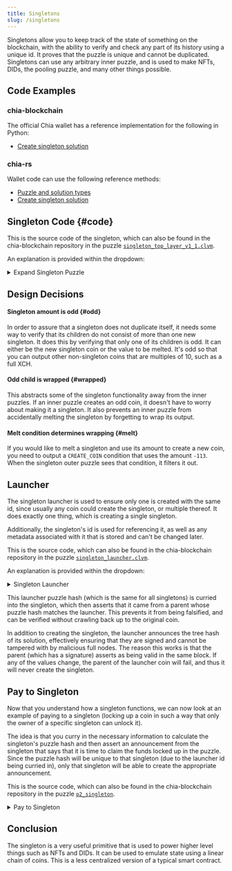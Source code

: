 ```yaml
---
title: Singletons
slug: /singletons
---
```


Singletons allow you to keep track of the state of something on the blockchain, with the ability to verify and check any part of its history using a unique id. It proves that the puzzle is unique and cannot be duplicated. Singletons can use any arbitrary inner puzzle, and is used to make NFTs, DIDs, the pooling puzzle, and many other things possible.

## Code Examples

### chia-blockchain

The official Chia wallet has a reference implementation for the following in Python:

- [Create singleton solution](https://github.com/Chia-Network/chia-blockchain/blob/e07f9196ffd8fcb6d6e7e9dc9079f2bb9bcfe464/chia/wallet/nft_wallet/nft_wallet.py#L777)

### chia-rs

Wallet code can use the following reference methods:

- [Puzzle and solution types](https://github.com/Chia-Network/chia_rs/blob/wallet-dev/chia-primitives/src/primitives/singleton.rs)
- [Create singleton solution](https://github.com/Chia-Network/chia_rs/blob/2334c842f694444da317fa7432f308f159f62d70/chia-wallet/src/wallet.rs#L1130)

## Singleton Code {#code}

This is the source code of the singleton, which can also be found in the chia-blockchain repository in the puzzle [`singleton_top_layer_v1_1.clvm`](https://github.com/Chia-Network/chia-blockchain/blob/8b70466a70388d0fff437d138192ba38faf92be8/chia/wallet/puzzles/singleton_top_layer_v1_1.clvm).

An explanation is provided within the dropdown:

<details>
  <summary>Expand Singleton Puzzle</summary>

```chialisp title="singleton_top_layer_v1_1.clvm"
(mod (SINGLETON_STRUCT INNER_PUZZLE lineage_proof my_amount inner_solution)

;; SINGLETON_STRUCT = (MOD_HASH . (LAUNCHER_ID . LAUNCHER_PUZZLE_HASH))

; SINGLETON_STRUCT, INNER_PUZZLE are curried in by the wallet

; EXAMPLE SOLUTION '(0xfadeddab 0xdeadbeef 1 (0xdeadbeef 200) 50 ((51 0xfadeddab 100) (60 "trash") (51 deadbeef 0)))'


; This puzzle is a wrapper around an inner smart puzzle which guarantees uniqueness.
; It takes its singleton identity from a coin with a launcher puzzle which guarantees that it is unique.

  (include condition_codes.clvm)
  (include curry-and-treehash.clinc)  ; also imports the constant ONE == 1
  (include singleton_truths.clib)
  (include utility_macros.clib)

  (defun-inline mod_hash_for_singleton_struct (SINGLETON_STRUCT) (f SINGLETON_STRUCT))
  (defun-inline launcher_id_for_singleton_struct (SINGLETON_STRUCT) (f (r SINGLETON_STRUCT)))
  (defun-inline launcher_puzzle_hash_for_singleton_struct (SINGLETON_STRUCT) (r (r SINGLETON_STRUCT)))

  ;; return the full puzzlehash for a singleton with the innerpuzzle curried in
  ; puzzle-hash-of-curried-function is imported from curry-and-treehash.clinc
  (defun-inline calculate_full_puzzle_hash (SINGLETON_STRUCT inner_puzzle_hash)
     (puzzle-hash-of-curried-function (mod_hash_for_singleton_struct SINGLETON_STRUCT)
                                      inner_puzzle_hash
                                      (sha256tree SINGLETON_STRUCT)
     )
  )

  (defun-inline morph_condition (condition SINGLETON_STRUCT)
    (c (f condition) (c (calculate_full_puzzle_hash SINGLETON_STRUCT (f (r condition))) (r (r condition))))
  )

  (defun is_odd_create_coin (condition)
    (and (= (f condition) CREATE_COIN) (logand (f (r (r condition))) 1))
  )

  ; Assert exactly one output with odd value exists - ignore it if value is -113

  ;; this function iterates over the output conditions from the inner puzzle & solution
  ;; and both checks that exactly one unique singleton child is created (with odd valued output),
  ;; and wraps the inner puzzle with this same singleton wrapper puzzle
  ;;
  ;; The special case where the output value is -113 means a child singleton is intentionally
  ;; *NOT* being created, thus forever ending this singleton's existence

  (defun check_and_morph_conditions_for_singleton (SINGLETON_STRUCT conditions has_odd_output_been_found)
    (if conditions
        ; check if it's an odd create coin
        (if (is_odd_create_coin (f conditions))
            ; check that we haven't already found one
            (assert (not has_odd_output_been_found)
              ; then
              (if (= (f (r (r (f conditions)))) -113)
                  ; If it's the melt condition we don't bother prepending this condition
                  (check_and_morph_conditions_for_singleton SINGLETON_STRUCT (r conditions) ONE)
                  ; If it isn't the melt condition, we morph it and prepend it
                  (c (morph_condition (f conditions) SINGLETON_STRUCT) (check_and_morph_conditions_for_singleton SINGLETON_STRUCT (r conditions) ONE))
              )
            )
            (c (f conditions) (check_and_morph_conditions_for_singleton SINGLETON_STRUCT (r conditions) has_odd_output_been_found))
        )
        (assert has_odd_output_been_found ())
    )
   )

 ; assert that either the lineage proof is for a parent singleton, or, if it's for the launcher, verify it matched our launcher ID
 ; then return a condition asserting it actually is our parent ID
 (defun verify_lineage_proof (SINGLETON_STRUCT parent_id is_not_launcher)
    (assert (any is_not_launcher (= parent_id (launcher_id_for_singleton_struct SINGLETON_STRUCT)))
      ; then
      (list ASSERT_MY_PARENT_ID parent_id)
    )
 )

  ; main

  ; if our value is not an odd amount then we are invalid
  (assert (logand my_amount ONE)
    ; then
    (c
      (list ASSERT_MY_AMOUNT my_amount)
      (c
        ; Verify the lineage proof by asserting our parent's ID
        (verify_lineage_proof
          SINGLETON_STRUCT
          ; calculate our parent's ID
          (calculate_coin_id
            (parent_info_for_lineage_proof lineage_proof)
            (if (is_not_eve_proof lineage_proof)  ; The PH calculation changes based on the lineage proof
              (calculate_full_puzzle_hash SINGLETON_STRUCT (puzzle_hash_for_lineage_proof lineage_proof))  ; wrap the innerpuz in a singleton
              (launcher_puzzle_hash_for_singleton_struct SINGLETON_STRUCT) ; Use the static launcher puzzle hash
            )
            (if (is_not_eve_proof lineage_proof)  ; The position of "amount" changes based on the type on lineage proof
              (amount_for_lineage_proof lineage_proof)
              (amount_for_eve_proof lineage_proof)
            )
          )
          (is_not_eve_proof lineage_proof)
        )
        ; finally check all of the conditions for a single odd output to wrap
        (check_and_morph_conditions_for_singleton SINGLETON_STRUCT (a INNER_PUZZLE inner_solution) 0)
      )
    )
  )
)
```

Quite a bit isn't it? Let's start with the arguments:

```chialisp
(
  SINGLETON_STRUCT
  INNER_PUZZLE
  lineage_proof
  my_amount
  inner_solution
)
```

`SINGLETON_STRUCT` is a collection of three things:

- The tree hash of this module
- The launcher coin id (this acts as the unique id for the singleton)
- The launcher puzzle hash

The reason they are grouped into a single structure is because they are passed through almost every function. It increases readability and optimization if they are passed through as a single variable until it is time to deconstruct them.

`INNER_PUZZLE` is the inner puzzle to this wrapper puzzle.

`lineage_proof` takes one of two formats:

- `(parent_parent_coin_info parent_inner_puzzle_hash parent_amount)`
- `(parent_parent_coin_info parent_amount)`
  You may wonder, given the similarity, why not just use the first format? We use the separate formats because we use the length of the structure to tip us off to whether or not this is the **eve spend**.
  The eve spend is the first spend of a singleton after its creation.
  We use this lineage proof to verify that our parent was a singleton.
  However, in the first spend, the parent is not a singleton and we actually execute a different path where we verify that our parent was a singleton launcher instead.

`my_amount` is the amount of the coin being spent and will be asserted implicitly through ASSERT_MY_COIN_ID.

`inner_solution` is the solution the to inner puzzle.

Next, let's look at our main entry point:

```chialisp
(if (logand my_amount 1)
  (stager_one SINGLETON_STRUCT lineage_proof (sha256tree INNER_PUZZLE) my_amount INNER_PUZZLE inner_solution)
  (x)
)
```

The control flow here is very simple.
If we're not odd, we raise, if we are, we pass everything through to the next stage (with the additional hash of the inner puzzle).
One small thing to note is that a singleton can actually be even, but it will never be able to be spent.
Either the person will pass in the true amount and the puzzle will raise, or they will pass in a phony amount and the ASSERT_MY_ID will fail. If an attacker were to launch an even singleton or create one as one the even children of the singleton, it would succeed, but be stuck forever.

```chialisp
(defun stager_one (SINGLETON_STRUCT lineage_proof my_innerpuzhash my_amount INNER_PUZZLE inner_solution)
  (stager_two SINGLETON_STRUCT lineage_proof (calculate_full_puzzle_hash SINGLETON_STRUCT my_innerpuzhash) my_innerpuzhash my_amount INNER_PUZZLE inner_solution)
)
```

We now move on to the first of a few "stagers". The purpose of these functions is to calculate values that are used multiple times only once.
In the next stage we use our full puzzle hash three times so it's best to calculate it once and pass it to the next function instead.

```chialisp
(defun stager_two (SINGLETON_STRUCT lineage_proof full_puzhash innerpuzhash my_amount INNER_PUZZLE inner_solution)
  (stager_three
    SINGLETON_STRUCT
    lineage_proof
    (if (is_not_eve_proof lineage_proof)
        (create_my_ID
          SINGLETON_STRUCT
          full_puzhash
          (parent_info_for_lineage_proof lineage_proof)
          (puzzle_hash_for_lineage_proof lineage_proof)
          (amount_for_lineage_proof lineage_proof)
          my_amount
        )
        (if (=
              (launcher_id_for_singleton_struct SINGLETON_STRUCT)
              (sha256 (parent_info_for_eve_proof lineage_proof) (launcher_puzzle_hash_for_singleton_struct SINGLETON_STRUCT) (amount_for_eve_proof lineage_proof))
            )
            (sha256 (launcher_id_for_singleton_struct SINGLETON_STRUCT) full_puzhash my_amount)
            (x)
        )
    )
    full_puzhash
    innerpuzhash
    my_amount
    INNER_PUZZLE
    inner_solution
  )
)
```

This stage looks like a lot, but really all it's doing is calculating the current coin id for the next function to use.
Note before we start looking at it that the lineage proof is frequently being passed to functions that are not part of this file.
These are part of the `singleton_truths.clib` library which we will discuss in the next stage.
For now, just know that it is accessing the correct values from the lineage proof and is a lot cleaner than writing things like `(f (r lineage_proof)) (f (r (r lineage_proof)))` with no indication of what they mean.

The first if statement checks if `lineage_proof` indicates that this is not the eve spend (three proof elements instead of two).
If it is not the eve spend, it calculates our id using the information in the `lineage_proof` to generate our parent id.

If it _is_ the eve spend, there is an extra check which verifies that the launcher id and launcher puzzle hash we have (both inside the `SINGLETON_STRUCT`) are correct. We do so by calculating the launcher id from information in our lineage proof and the launcher puzzle hash.
We then assert that it is equal to the curried in value.
This is an extremely important step because it ensures that every singleton after this singleton can trust the launcher id and puzzle hash since it will be forcefully curried in from this "eve" singleton and every child singleton knows that the eve singleton checked it.

After the eve singleton has verified the launcher info, it can now trust the launcher id as its parent id and create its own id by hashing in the `full_puzhash` from the last stage and `my_amount`.
Let's talk about the final "stager":

```chialisp
(defun stager_three (SINGLETON_STRUCT lineage_proof my_id full_puzhash innerpuzhash my_amount INNER_PUZZLE inner_solution)
  (c (list ASSERT_MY_COIN_ID my_id) (check_and_morph_conditions_for_singleton SINGLETON_STRUCT (a INNER_PUZZLE (c (truth_data_to_truth_struct my_id full_puzhash innerpuzhash my_amount lineage_proof SINGLETON_STRUCT) inner_solution)) 0))
)
```

This stage is where the conditions will end up coming out of.
First, it prepends an `ASSERT_MY_COIN_ID` so that all of the solution values we have been assuming to be true up until this point are implicitly asserted by the network.
We prepend this condition to the output of `check_and_morph_conditions_for_singleton` which will take the output from the inner puzzle and check for singleton specific things (only one odd output, wrap the child singleton, etc.)

Notice that we are prepending something to the solution before we use it to solve the inner puzzle.
We are using a function from `singleton_truths.clib` that takes all of the listed information and combines it into a single structure to pass to the inner puzzle.
This allows the inner puzzle to use information that the singleton has already calculated and verified in its own puzzle at almost no additional cost!

Keep in mind that this means an inner puzzle needs to know that it is going inside a singleton or else all of its solution arguments will be shifted to the right.
An existing inner puzzle can be very easily adapted, however, to fit inside a singleton using a shallow outer layer of: `(a (q . INNER_PUZZLE) (r 1))` which strips off the first value of the solution before solving the inner puzzle.

```chialisp
(defun check_and_morph_conditions_for_singleton (SINGLETON_STRUCT conditions has_odd_output_been_found)
  (if conditions
    (morph_next_condition SINGLETON_STRUCT conditions has_odd_output_been_found (odd_cons_m113 (created_coin_value_or_0 (f conditions))))
    (if has_odd_output_been_found
        0
        (x)  ;; no odd output found
    )
  )
)

(defun morph_next_condition (SINGLETON_STRUCT conditions has_odd_output_been_found (is_output_odd . is_output_m113))
   (assert
      (not (all is_output_odd has_odd_output_been_found))
      (strip_first_condition_if
         is_output_m113
         (c (if is_output_odd
                (morph_condition (f conditions) SINGLETON_STRUCT)
                (f conditions)
            )
            (check_and_morph_conditions_for_singleton SINGLETON_STRUCT (r conditions) (any is_output_odd has_odd_output_been_found))
         )
      )
  )
)
```

This section is a bit unique in that it recurses by handing values back and forth to each other.
Our main entry point is through the first block: `check_and_morph_conditions_for_singleton` which checks first if we still have conditions.
If we don't, we check to see if the `has_odd_output_been_found` flag has been set and raise if it hasn't been.

If we do have remaining conditions, we pass them to the next function along with the results of checking the first condition to see if it is a `CREATE_COIN` whose output is odd or the melt value.

In `morph_next_condition` we first assert that we have not found a second odd output.
If we have, we raise.
If we have not already run into an odd output, we head to a rather confusing section of the control flow.
The outermost function call essentially waits for the final recursive output and strips out the melt condition if it was found.
That recursive output is generated by taking the first condition, wrapping it in a singleton outer puzzle if it's odd, and then passing the rest of the conditions back to `check_and_morph_conditions_for_singleton` with the `has_odd_output_been_found` flag set if relevant.

</details>

## Design Decisions

#### Singleton amount is odd {#odd}

In order to assure that a singleton does not duplicate itself, it needs some way to verify that its children do not consist of more than one new singleton. It does this by verifying that only one of its children is odd. It can either be the new singleton coin or the value to be melted. It's odd so that you can output other non-singleton coins that are multiples of 10, such as a full XCH.

#### Odd child is wrapped {#wrapped}

This abstracts some of the singleton functionality away from the inner puzzles. If an inner puzzle creates an odd coin, it doesn't have to worry about making it a singleton. It also prevents an inner puzzle from accidentally melting the singleton by forgetting to wrap its output.

#### Melt condition determines wrapping {#melt}

If you would like to melt a singleton and use its amount to create a new coin, you need to output a `CREATE_COIN` condition that uses the amount `-113`. When the singleton outer puzzle sees that condition, it filters it out.

## Launcher

The singleton launcher is used to ensure only one is created with the same id, since usually any coin could create the singleton, or multiple thereof. It does exactly one thing, which is creating a single singleton.

Additionally, the singleton's id is used for referencing it, as well as any metadata associated with it that is stored and can't be changed later.

This is the source code, which can also be found in the chia-blockchain repository in the puzzle [`singleton_launcher.clvm`](https://github.com/Chia-Network/chia-blockchain/blob/fad414132e6950e79e805629427af76bf9ddcbc5/chia/wallet/puzzles/singleton_launcher.clvm).

An explanation is provided within the dropdown:

<details>
  <summary>Singleton Launcher</summary>

```chialisp title="singleton_launcher.clvm"
(mod (singleton_full_puzzle_hash amount key_value_list)

(include condition_codes.clvm)

; takes a lisp tree and returns the hash of it
(defun sha256tree1 (TREE)
(if (l TREE)
(sha256 2 (sha256tree1 (f TREE)) (sha256tree1 (r TREE)))
(sha256 1 TREE)
)
)

; main
(list (list CREATE_COIN singleton_full_puzzle_hash amount)
(list CREATE_COIN_ANNOUNCEMENT (sha256tree1 (list singleton_full_puzzle_hash amount key_value_list))))
)

```

Essentially two lines, so not too bad right? One of the first things you may notice is that we don't curry anything in.
We actually cannot curry anything in because we want this puzzle hash to be constant among all singletons.
That way, even if someone isn't familiar with us, they know that if we came from this specific launcher puzzle hash, we can be trusted to be a unique singleton.

For the most part, you simply put in `CREATE_COIN` parameters and the puzzle creates the singleton for you.
The tricky part is the announcement creation.
Since these parameters are not curried in, we somehow need them to be immune from the manipulations of malicious full nodes.
We cannot curry in a pubkey to sign them, or else our puzzle hash is no longer static. Our solution to this conundrum is to create an announcement from this puzzle that its parent asserts in the same block.
Usually, the parent is going to be a standard coin. In the standard coin, we sign the puzzle that makes the conditions.
If we create an `ASSERT_COIN_ANNOUNCEMENT` condition, we implicitly sign that too. That means we can implicitly sign all of the launcher solution values through asserting this announcement.
If any of those values are changed, the coin that creates the launcher will fail and thus the launcher will never be created!

The last thing to note is the seemingly useless `key_value_list` that is passed in as an argument and announced.
The purpose for this is to communicate information to blockchain observers.
Sometimes you want to be able to know information about a puzzle before it is revealed.
The only way we can get this information on chain is from the parent's puzzle reveal so sometimes it is useful to have useless parameters be part of the solution in order to make it easier to follow the puzzle's on chain state.
Remember that you pay cost for every byte though so keep it concise.

</details>

This launcher puzzle hash (which is the same for all singletons) is curried into the singleton, which then asserts that it came from a parent whose puzzle hash matches the launcher. This prevents it from being falsified, and can be verified without crawling back up to the original coin.

In addition to creating the singleton, the launcher announces the tree hash of its solution, effectively ensuring that they are signed and cannot be tampered with by malicious full nodes. The reason this works is that the parent (which has a signature) asserts as being valid in the same block. If any of the values change, the parent of the launcher coin will fail, and thus it will never create the singleton.

## Pay to Singleton

Now that you understand how a singleton functions, we can now look at an example of paying to a singleton (locking up a coin in such a way that only the owner of a specific singleton can unlock it).

The idea is that you curry in the necessary information to calculate the singleton's puzzle hash and then assert an announcement from the singleton that says that it is time to claim the funds locked up in the puzzle. Since the puzzle hash will be unique to that singleton (due to the launcher id being curried in), only that singleton will be able to create the appropriate announcement.

This is the source code, which can also be found in the chia-blockchain repository in the puzzle [`p2_singleton`](https://github.com/Chia-Network/chia-blockchain/blob/fad414132e6950e79e805629427af76bf9ddcbc5/chia/wallet/puzzles/p2_singleton.clvm).

<details>
  <summary>Pay to Singleton</summary>

```chialisp title="p2_singleton.clvm"
(mod (
       SINGLETON_MOD_HASH
       LAUNCHER_ID
       LAUNCHER_PUZZLE_HASH
       singleton_inner_puzzle_hash
       my_id
     )

  ; SINGLETON_MOD_HASH is the mod-hash for the singleton_top_layer puzzle
  ; LAUNCHER_ID is the ID of the singleton we are commited to paying to
  ; LAUNCHER_PUZZLE_HASH is the puzzle hash of the launcher
  ; singleton_inner_puzzle_hash is the innerpuzzlehash for our singleton at the current time
  ; my_id is the coin_id of the coin that this puzzle is locked into

  (include condition_codes.clvm)
  (include curry-and-treehash.clinc)

  ; takes a lisp tree and returns the hash of it
  (defun sha256tree (TREE)
      (if (l TREE)
          (sha256 2 (sha256tree (f TREE)) (sha256tree (r TREE)))
          (sha256 1 TREE)
      )
  )

  ;; return the full puzzlehash for a singleton with the innerpuzzle curried in
  ; puzzle-hash-of-curried-function is imported from curry-and-treehash.clinc
  (defun-inline calculate_full_puzzle_hash (SINGLETON_MOD_HASH LAUNCHER_ID LAUNCHER_PUZZLE_HASH inner_puzzle_hash)
     (puzzle-hash-of-curried-function SINGLETON_MOD_HASH
                                      inner_puzzle_hash
                                      (sha256tree (c SINGLETON_MOD_HASH (c LAUNCHER_ID LAUNCHER_PUZZLE_HASH)))
     )
  )

  (defun-inline claim_rewards (SINGLETON_MOD_HASH LAUNCHER_ID LAUNCHER_PUZZLE_HASH singleton_inner_puzzle_hash my_id)
    (list
        (list ASSERT_PUZZLE_ANNOUNCEMENT (sha256 (calculate_full_puzzle_hash SINGLETON_MOD_HASH LAUNCHER_ID LAUNCHER_PUZZLE_HASH singleton_inner_puzzle_hash) my_id))
        (list CREATE_COIN_ANNOUNCEMENT '$')
        (list ASSERT_MY_COIN_ID my_id))
  )

  ; main
  (claim_rewards SINGLETON_MOD_HASH LAUNCHER_ID LAUNCHER_PUZZLE_HASH singleton_inner_puzzle_hash my_id)
)
```

Most of this puzzle should be self explanatory especially if you've gone through the puzzles above.
Let focus on just the conditions we are creating from the `claim_rewards` function:

```chialisp
(list
    (list ASSERT_PUZZLE_ANNOUNCEMENT (sha256 (calculate_full_puzzle_hash SINGLETON_MOD_HASH LAUNCHER_ID LAUNCHER_PUZZLE_HASH singleton_inner_puzzle_hash) my_id))
    (list CREATE_COIN_ANNOUNCEMENT '$')
    (list ASSERT_MY_COIN_ID my_id)
)
```

We are both asserting an announcement from the singleton and creating one for it.
The assertion is fundamental to the fact that we only want to be claimed by a very specific singleton.
Due to the launcher id being curried into the singleton's puzzle hash, it will be unique to every singleton and can thereby only be claimed by the singleton whose launcher id we specify.
We cannot use the singleton's coin id, because if we curried that in, the singleton could spend and then this puzzle becomes unsolvable!

The announcement that we create is simply for the singleton to assert that we are also being spent.
This is necessary due to the fact that [nodes may try and exclude this spend](https://docs.chia.net/coin-set-security#replay) causing the singleton to spend without claiming these rewards.
Since this coin cannot be signed, we must ensure somehow that if it is excluded, the whole spend bundle fails.
We use `'$'` because it's one byte and somewhat relevant.

The coin id assertion is simply to ensure that we are being told the truth about our id. Otherwise, we could piggy back on another claim by using that coin's id and asserting the announcement that the singleton creates for it.

</details>

## Conclusion

The singleton is a very useful primitive that is used to power higher level things such as NFTs and DIDs. It can be used to emulate state using a linear chain of coins. This is a less centralized version of a typical smart contract.
